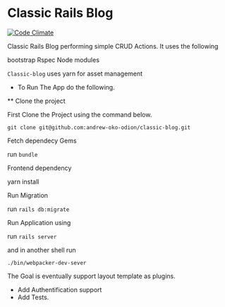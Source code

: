 # Classic Rails Blog
[![Code Climate](https://codeclimate.com/github/andrew-oko-odion/classic-blog/badges/gpa.svg)](https://codeclimate.com/github/andrew-oko-odion/classic-blog)

  Classic Rails Blog performing simple CRUD Actions.
  It uses the following
  
  bootstrap
  Rspec
  Node modules 

 `Classic-blog` uses yarn for asset management

* To Run The App do the following.

** Clone the project

   First Clone the Project using the command below.
   
   `git clone git@github.com:andrew-oko-odion/classic-blog.git`

   Fetch dependecy Gems
   
   run `bundle`

   Frontend dependency

   yarn install

   Run Migration
   
   run	`rails db:migrate`

   Run Application using
   
   run 	`rails server` 

   and in another shell run

   `./bin/webpacker-dev-sever `

  The Goal is eventually support layout template as plugins.
* Add Authentification support
* Add Tests. 